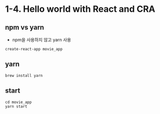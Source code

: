 # 1-4. Hello world with React and CRA

## npm vs yarn
- npm을 사용하지 않고 yarn 사용

`create-react-app movie_app`

## yarn
`brew install yarn`

## start

```
cd movie_app
yarn start
```
